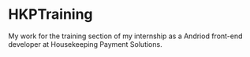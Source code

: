 # HKPTraining

My work for the training section of my internship as a Andriod front-end developer at Housekeeping Payment Solutions. 
